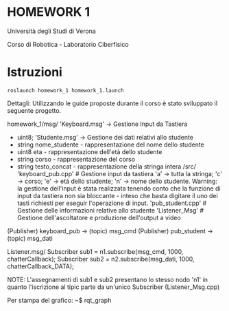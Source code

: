 # HOMEWORK 1
Università degli Studi di Verona

Corso di Robotica - Laboratorio Ciberfisico

# Istruzioni
```
roslaunch homework_1 homework_1.launch
```
Dettagli:
Utilizzando le guide proposte durante il corso è stato sviluppato il seguente progetto.

homework_1/msg/ 
'Keyboard.msg' -> Gestione Input da Tastiera 
- uint8; 
'Studente.msg' -> Gestione dei dati relativi allo studente 
- string nome_studente - rappresentazione del nome dello studente
- uint8 eta - rappresentazione dell'età dello studente                     
- string corso - rappresentazione del corso
- string testo_concat - rappresentazione della stringa intera
/src/
'keyboard_pub.cpp' # Gestione input da tastiera 
'a' -> tutta la stringa; 
'c' -> corso; 
'e' -> età dello studente; 
'n' -> nome dello studente. 
Warning: la gestione dell'input è stata realizzata tenendo conto che la funzione di input da
tastiera non sia bloccante - inteso che basta digitare il uno dei tasti richiesti per eseguir
l'operazione di input.
'pub_student.cpp' # Gestione delle informazioni relative allo studente
'Listener_Msg'    # Gestione dell'ascoltatore e produzione dell'output a video

(Publisher) keyboard_pub  -> (topic) msg_cmd 
(Publisher) pub_student   -> (topic) msg_dati 

Listener.msg/ 
  Subscriber sub1 = n1.subscribe(msg_cmd, 1000, chatterCallback);
  Subscriber sub2 = n2.subscribe(msg_dati, 1000, chatterCallback_DATA);

NOTE:
  L'assegnamenti di sub1 e sub2 presentano lo stesso nodo 'n1' in quanto l'iscrizione al tipic parte da un'unico Subscriber
  (Listener_Msg.cpp) 

  Per stampa del grafico:
                          ~$ rqt_graph
